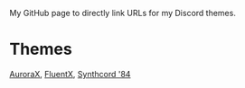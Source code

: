 My GitHub page to directly link URLs for my Discord themes.

# Themes
[AuroraX](https://github.com/iRyothX/AuroraX), [FluentX](https://github.com/iRyothX/FluentX), [Synthcord '84](https://github.com/iRyothX/synthcord-84)
